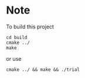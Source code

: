 # Note

To build this project 
```
cd build
cmake ../
make
```

or use
```
cmake ../ && make && ./trial
```
